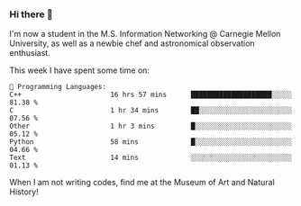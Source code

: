 ### Hi there 👋

I'm now a student in the M.S. Information Networking @ Carnegie Mellon University, as well as a newbie chef and astronomical observation enthusiast. 



<!--START_SECTION:waka-->
This week I have spent some time on: 

```text
💬 Programming Languages: 
C++                      16 hrs 57 mins      ████████████████████░░░░░   81.38 % 
C                        1 hr 34 mins        ██░░░░░░░░░░░░░░░░░░░░░░░   07.56 % 
Other                    1 hr 3 mins         █░░░░░░░░░░░░░░░░░░░░░░░░   05.12 % 
Python                   58 mins             █░░░░░░░░░░░░░░░░░░░░░░░░   04.66 % 
Text                     14 mins             ░░░░░░░░░░░░░░░░░░░░░░░░░   01.13 % 
```


<!--END_SECTION:waka-->

When I am not writing codes, find me at the Museum of Art and Natural History!
